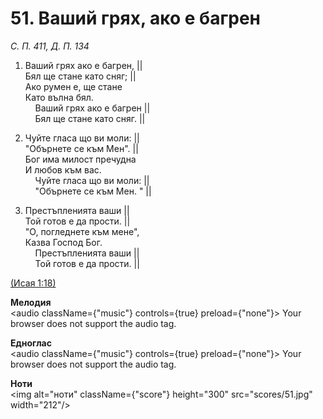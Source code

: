 # 51. Ваший грях, ако е багрен  

*С. П. 411, Д. П. 134*  

1. Ваший грях ако е багрен, ||  
Бял ще стане като сняг; ||  
Ако румен е, ще стане  
Като вълна бял.  
    Ваший грях ако е багрен ||  
    Бял ще стане като сняг. ||  

2. Чуйте гласа що ви моли: ||  
"Обърнете се към Мен". ||  
Бог има милост пречудна  
И любов към вас.  
    Чуйте гласа що ви моли: ||  
    "Обърнете се към Мен. " ||  

3. Престъпленията ваши ||  
Той готов е да прости. ||  
"О, погледнете към мене",  
Казва Господ Бог.  
    Престъпленията ваши ||  
    Той готов е да прости. ||  

[(Исая 1:18)](http://biblia.bg/index.php?k=23&g=1&s=18)  

__Мелодия__  
<audio className={"music"} controls={true} preload={"none"}><source src="mp3/51.mp3" type="audio/mpeg"/>
Your browser does not support the audio tag.
</audio>  

__Едноглас__  
<audio className={"music"} controls={true} preload={"none"}><source src="transp/51.mp3" type="audio/mpeg"/>
Your browser does not support the audio tag.
</audio>  

__Ноти__  
<img alt="ноти" className={"score"} height="300" src="scores/51.jpg" width="212"/>
